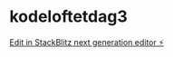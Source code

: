 # kodeloftetdag3

[Edit in StackBlitz next generation editor ⚡️](https://stackblitz.com/~/github.com/neverdal1/kodeloftetdag3)